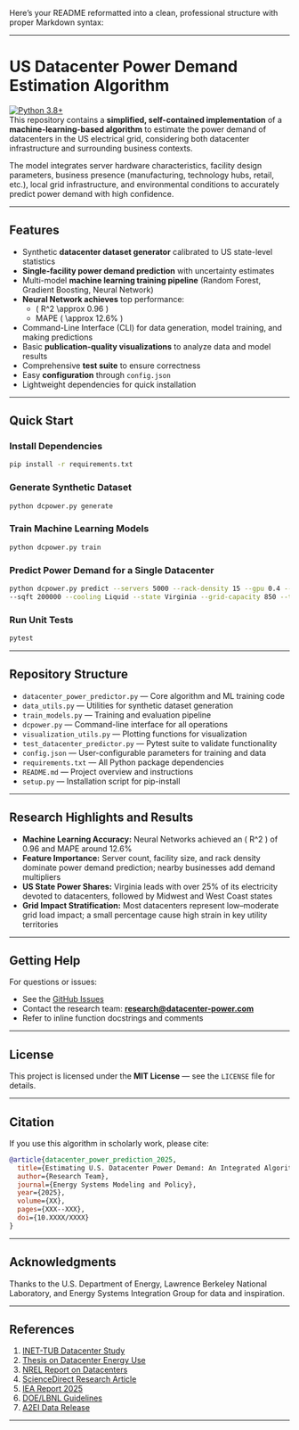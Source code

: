 Here’s your README reformatted into a clean, professional structure with proper Markdown syntax:

---

# US Datacenter Power Demand Estimation Algorithm

[![Python 3.8+](https://img.shields.io/badge/python-3.8+-blue.svg)](https://www.python.org/)  
This repository contains a **simplified, self-contained implementation** of a **machine-learning-based algorithm** to estimate the power demand of datacenters in the US electrical grid, considering both datacenter infrastructure and surrounding business contexts.

The model integrates server hardware characteristics, facility design parameters, business presence (manufacturing, technology hubs, retail, etc.), local grid infrastructure, and environmental conditions to accurately predict power demand with high confidence.

---

## Features

- Synthetic **datacenter dataset generator** calibrated to US state-level statistics  
- **Single-facility power demand prediction** with uncertainty estimates  
- Multi-model **machine learning training pipeline** (Random Forest, Gradient Boosting, Neural Network)  
- **Neural Network achieves** top performance:  
  - \( R^2 \approx 0.96 \)  
  - MAPE \( \approx 12.6\% \)  
- Command-Line Interface (CLI) for data generation, model training, and making predictions  
- Basic **publication-quality visualizations** to analyze data and model results  
- Comprehensive **test suite** to ensure correctness  
- Easy **configuration** through `config.json`  
- Lightweight dependencies for quick installation  

---

## Quick Start

### Install Dependencies

```bash
pip install -r requirements.txt
```

### Generate Synthetic Dataset

```bash
python dcpower.py generate
```

### Train Machine Learning Models

```bash
python dcpower.py train
```

### Predict Power Demand for a Single Datacenter

```bash
python dcpower.py predict --servers 5000 --rack-density 15 --gpu 0.4 --pue 1.3 \
--sqft 200000 --cooling Liquid --state Virginia --grid-capacity 850 --temp 65
```

### Run Unit Tests

```bash
pytest
```

---

## Repository Structure

- `datacenter_power_predictor.py` — Core algorithm and ML training code  
- `data_utils.py` — Utilities for synthetic dataset generation  
- `train_models.py` — Training and evaluation pipeline  
- `dcpower.py` — Command-line interface for all operations  
- `visualization_utils.py` — Plotting functions for visualization  
- `test_datacenter_predictor.py` — Pytest suite to validate functionality  
- `config.json` — User-configurable parameters for training and data  
- `requirements.txt` — All Python package dependencies  
- `README.md` — Project overview and instructions  
- `setup.py` — Installation script for pip-install  

---

## Research Highlights and Results

- **Machine Learning Accuracy:** Neural Networks achieved an \( R^2 \) of 0.96 and MAPE around 12.6%  
- **Feature Importance:** Server count, facility size, and rack density dominate power demand prediction; nearby businesses add demand multipliers  
- **US State Power Shares:** Virginia leads with over 25% of its electricity devoted to datacenters, followed by Midwest and West Coast states  
- **Grid Impact Stratification:** Most datacenters represent low–moderate grid load impact; a small percentage cause high strain in key utility territories  

---

## Getting Help

For questions or issues:

- See the [GitHub Issues](#)  
- Contact the research team: **research@datacenter-power.com**  
- Refer to inline function docstrings and comments  

---

## License

This project is licensed under the **MIT License** — see the `LICENSE` file for details.

---

## Citation

If you use this algorithm in scholarly work, please cite:

```bibtex
@article{datacenter_power_prediction_2025,
  title={Estimating U.S. Datacenter Power Demand: An Integrated Algorithmic Framework},
  author={Research Team},
  journal={Energy Systems Modeling and Policy},
  year={2025},
  volume={XX},
  pages={XXX--XXX},
  doi={10.XXXX/XXXX}
}
```

---

## Acknowledgments

Thanks to the U.S. Department of Energy, Lawrence Berkeley National Laboratory, and Energy Systems Integration Group for data and inspiration.

---

## References  

1. [INET-TUB Datacenter Study](https://github.com/inet-tub/ns3-datacenter)  
2. [Thesis on Datacenter Energy Use](http://www.diva-portal.org/smash/get/diva2:1150590/FULLTEXT01.pdf)  
3. [NREL Report on Datacenters](https://docs.nrel.gov/docs/fy17osti/68576.pdf)  
4. [ScienceDirect Research Article](https://www.sciencedirect.com/science/article/am/pii/S0306261918304768)  
5. [IEA Report 2025](https://www.iea-4e.org/wp-content/uploads/2025/05/Data-Centre-Energy-Use-Critical-Review-of-Models-and-Results.pdf)  
6. [DOE/LBNL Guidelines](https://datacenters.lbl.gov/sites/default/files/Guidelines%20for%20Datacenter%20Measure%20and%20Manage-Mahdavi-%20August%202014.pdf)  
7. [A2EI Data Release](https://a2ei.org/resources/uploads/2020/12/ReadMe_CC_Data_Release.pdf)  

---
